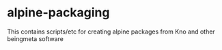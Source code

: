 # alpine-packaging
This contains scripts/etc for creating alpine packages from Kno and other beingmeta software
